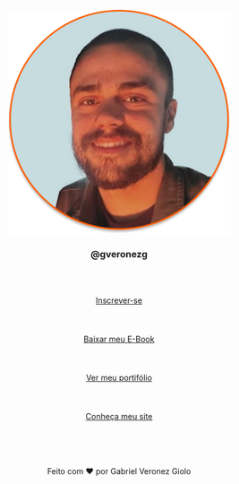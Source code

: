 <head>
    <p align="center">
      <img width="400em" src="https://github.com/gveronezg/gveronezg/raw/main/GVG.png" alt="gveronezg"/>
    </p> 
  </div>
  <h3 style="text-align: center;" align="center">@gveronezg</h3>
  </br>
</head>
<body style="background-image: url(https://github.com/gveronezg/gveronezg/raw/main/backG.jpg);" alt="backgr" width="300" height="300">
  <div align="center">
    <div style="width: 300px; list-style: none; display: flex; flex-direction: column; gap: 10px; padding: 30px 0 40px 0;">
      <div style="height: 30px; border: 1px solid rgba(255, 255, 255, 0.5); border-radius: 8px;">
        <a style="align-items: center;" href="#">Inscrever-se</a>
      </div>
      </br>
      <div style="height: 30px; border: 1px solid rgba(255, 255, 255, 0.5); border-radius: 8px;">
        <a href="#">Baixar meu E-Book</a>
      </div>
      </br>
      <div style="height: 30px; border: 1px solid rgba(255, 255, 255, 0.5); border-radius: 8px;">
        <a href="#">Ver meu portifólio</a>
      </div>
      </br>
      <div style="height: 30px; border: 1px solid rgba(255, 255, 255, 0.5); border-radius: 8px;">
        <a href="#" target="_blank">Conheça meu site</a>
      </div>
      </br>
    </div>
    <div id="social-links">
      <a
        href="https://www.linkedin.com/in/gabriel-veronez-giolo-70a348193/"
        target="_blank"
      >
        <ion-icon name="logo-linkedin"></ion-icon>
      </a>
      <a href="https://github.com/gveronezg" target="_blank">
        <ion-icon name="logo-github"></ion-icon>
      </a>
      <a href="https://www.facebook.com/gabrielveronezgiolo" target="_blank">
        <ion-icon name="logo-facebook"></ion-icon>
      </a>
      <a href="https://www.instagram.com/gveronezg/" target="_blank">
        <ion-icon name="logo-instagram"></ion-icon>
      </a>
    </div>
    <footer>Feito com ❤️ por Gabriel Veronez Giolo</footer>
  </div>
  <script
    type="module"
    src="https://unpkg.com/ionicons@7.1.0/dist/ionicons/ionicons.esm.js"
  ></script>
  <script
    nomodule
    src="https://unpkg.com/ionicons@7.1.0/dist/ionicons/ionicons.js"
  ></script>
</body>
